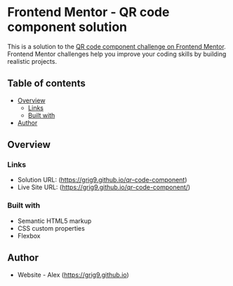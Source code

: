 # Frontend Mentor - QR code component solution

This is a solution to the [QR code component challenge on Frontend Mentor](https://www.frontendmentor.io/challenges/qr-code-component-iux_sIO_H). Frontend Mentor challenges help you improve your coding skills by building realistic projects.

## Table of contents

- [Overview](#overview)
  - [Links](#links)
  - [Built with](#built-with)
- [Author](#author)

## Overview

### Links

- Solution URL: (https://grig9.github.io/qr-code-component)
- Live Site URL: (https://grig9.github.io/qr-code-component/)

### Built with

- Semantic HTML5 markup
- CSS custom properties
- Flexbox

## Author

- Website - Alex (https://grig9.github.io)
